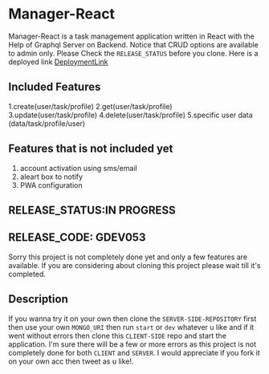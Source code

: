 # Manager-React
  Manager-React is a task management application written in React with the Help of Graphql Server on Backend. Notice that CRUD options are available to admin only. Please Check the `RELEASE_STATUS` before you clone. Here is a deployed link [DeploymentLink](https://todogql-react.now.sh)


## Included Features
 1.create(user/task/profile)
 2.get(user/task/profile)
 3.update(user/task/profile)
 4.delete(user/task/profile)
 5.specific user data (data/task/profile/user)

## Features that is not included yet
 1. account activation using sms/email
 2. aleart box to notify
 3. PWA configuration


## RELEASE_STATUS:IN PROGRESS
## RELEASE_CODE: GDEV053
 Sorry this project is not completely done yet and only a few features are available. If you are considering about cloning this project please wait till it's completed.

## Description
 If you wanna try it on your own then clone the `SERVER-SIDE-REPOSITORY` first then use your own `MONGO_URI` then run `start` or `dev` whatever u like and if it went without errors then clone this `CLIENT-SIDE` repo and start the application. I'm sure there will be a few or more errors as this project is not completely done for both `CLIENT` and `SERVER`. I would appreciate if you fork it on your own acc then tweet as u like!.
    

